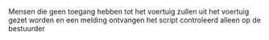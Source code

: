 Mensen die geen toegang hebben tot het voertuig zullen uit het voertuig gezet worden en een melding ontvangen het script controleerd alleen op de bestuurder 
